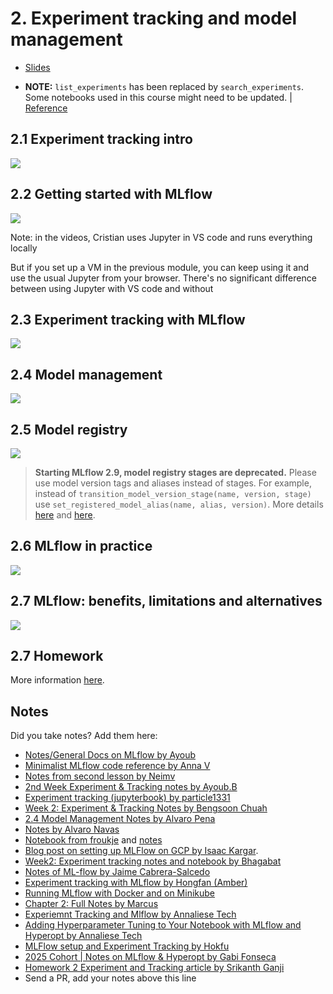 # 2. Experiment tracking and model management


* [Slides](https://drive.google.com/file/d/1YtkAtOQS3wvY7yts_nosVlXrLQBq5q37/view?usp=sharing)
  
* **NOTE:** `list_experiments` has been replaced by `search_experiments`. Some notebooks used in this course might need to be updated. | [Reference](https://github.com/mlflow/mlflow/issues/8941)


## 2.1 Experiment tracking intro

<a href="https://www.youtube.com/watch?v=MiA7LQin9c8&list=PL3MmuxUbc_hIUISrluw_A7wDSmfOhErJK">
  <img src="images/thumbnail-2-01.jpg">
</a>



## 2.2 Getting started with MLflow

<a href="https://www.youtube.com/watch?v=cESCQE9J3ZE&list=PL3MmuxUbc_hIUISrluw_A7wDSmfOhErJK">
  <img src="images/thumbnail-2-02.jpg">
</a>

Note: in the videos, Cristian uses Jupyter in VS code and runs everything locally

But if you set up a VM in the previous module, you can keep using it
and use the usual Jupyter from your browser. There's no significant
difference between using Jupyter with VS code and without


## 2.3 Experiment tracking with MLflow

<a href="https://www.youtube.com/watch?v=iaJz-T7VWec&list=PL3MmuxUbc_hIUISrluw_A7wDSmfOhErJK">
  <img src="images/thumbnail-2-03.jpg">
</a>



## 2.4 Model management

<a href="https://www.youtube.com/watch?v=OVUPIX88q88&list=PL3MmuxUbc_hIUISrluw_A7wDSmfOhErJK">
  <img src="images/thumbnail-2-04.jpg">
</a>



## 2.5 Model registry

<a href="https://www.youtube.com/watch?v=TKHU7HAvGH8&list=PL3MmuxUbc_hIUISrluw_A7wDSmfOhErJK">
  <img src="images/thumbnail-2-05.jpg">
</a>

> **Starting MLflow 2.9, model registry stages are deprecated.**
Please use model version tags and aliases instead of stages. For example, instead of `transition_model_version_stage(name, version, stage)` use `set_registered_model_alias(name, alias, version)`. More details [here](https://github.com/mlflow/mlflow/issues/10336) and [here](https://mlflow.org/docs/latest/model-registry.html).

## 2.6 MLflow in practice

<a href="https://www.youtube.com/watch?v=1ykg4YmbFVA&list=PL3MmuxUbc_hIUISrluw_A7wDSmfOhErJK">
  <img src="images/thumbnail-2-06.jpg">
</a>


## 2.7 MLflow: benefits, limitations and alternatives

<a href="https://www.youtube.com/watch?v=Lugy1JPsBRY&list=PL3MmuxUbc_hIUISrluw_A7wDSmfOhErJK">
  <img src="images/thumbnail-2-07.jpg">
</a>


## 2.7 Homework

More information [here](../cohorts/2025/02-experiment-tracking/homework.md).


## Notes

Did you take notes? Add them here:

* [Notes/General Docs on MLflow by Ayoub](https://gist.github.com/Qfl3x/ccff6b0708358c040e437d52af0c2e43)
* [Minimalist MLflow code reference by Anna V](https://github.com/annnvv/mlops_zoomcamp/blob/main/notes/module2_notes_MLflow.md)
* [Notes from second lesson by Neimv](https://gitlab.com/neimv/mlops/-/blob/main/lessons_weeks/notes_2.md)
* [2nd Week Experiment & Tracking notes by Ayoub.B](https://github.com/ayoub-berdeddouch/mlops-journey/blob/main/experiment_tracking_02.md)
* [Experiment tracking (jupyterbook) by particle1331](https://particle1331.github.io/ok-transformer/nb/mlops/03-mlflow.html)
* [Week 2: Experiment & Tracking Notes by Bengsoon Chuah](https://github.com/bengsoon/mlops-zoomcamp/blob/main/02-experiment-tracking/notes/Experiment_Tracking_notes.md)
* [2.4 Model Management Notes by Alvaro Pena](https://github.com/alvarofps/mlops-zoomcamp/blob/main/02-experiment-tracking/my-notes/2.4%20Model%20management.md)
* [Notes by Alvaro Navas](https://github.com/ziritrion/mlopszoomcamp/blob/main/notes/2_experiment.md)
* [Notebook from froukje](https://github.com/froukje/ml-ops-zoomcamp/blob/master/02-experiment-tracking/week02.ipynb) and [notes](https://medium.com/@falbrechtg/getting-started-with-mlflow-tracking-46a0089d6a73)
* [Blog post on setting up MLFlow on GCP by Isaac Kargar](https://kargarisaac.github.io/blog/mlops/data%20engineering/2022/06/15/MLFlow-on-GCP.html).
* [Week2: Experiment tracking notes and notebook by Bhagabat](https://github.com/BPrasad123/MLOps_Zoomcamp/tree/main/Week2)
* [Notes of ML-flow by Jaime Cabrera-Salcedo](https://github.com/jaimeh94/MLOps-Zoomcamp/tree/main/02-experiment-tracking)
* [Experiment tracking with MLflow by Hongfan (Amber)](https://github.com/Muhongfan/MLops/blob/main/02-experiment-tracking/README.md)
* [Running MLflow with Docker and on Minikube](https://open.substack.com/pub/asfandqazi/p/mlflow-on-minikube?r=2o17tf&utm_campaign=post&utm_medium=web)
* [Chapter 2: Full Notes by Marcus](https://github.com/mleiwe/mlops-zoomcamp/blob/Ch2_Marcus/cohorts/2024/02-experiment-tracking/Ch2_notes.md)
* [Experiemnt Tracking and Mlflow by Annaliese Tech](https://github.com/AnnalieseTech/MLOPS_ZOOMCAMP/blob/main/02_EXPERIMENT_TRACKING/EXPERIMENT_TRACKING_NOTES.md)
* [Adding Hyperparameter Tuning to Your Notebook with MLflow and Hyperopt by Annaliese Tech](https://github.com/AnnalieseTech/MLOPS_ZOOMCAMP/blob/main/02_EXPERIMENT_TRACKING/Hyperparameter-Tuning.md)
* [MLFlow setup and Experiment Tracking by Hokfu](https://github.com/Hokfu/MLOps_Zoomcamp_Study/blob/main/02-experiment-tracking/README.md)
* [2025 Cohort | Notes on MLflow & Hyperopt by Gabi Fonseca](https://github.com/fonsecagabriella/ml_ops/blob/main/02_experiment_tracking/__notes.md)
* [Homework 2 Experiment and Tracking article by Srikanth Ganji](https://medium.com/@srikanth.unix07/mlops-zoomcamp-2025-homework-2-experiment-tracking-with-mlflow-4ea1ed783531)
* Send a PR, add your notes above this line
